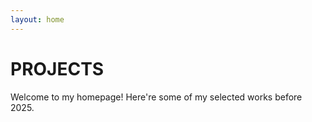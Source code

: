 ```yaml
---
layout: home
---
```

# PROJECTS

Welcome to my homepage! Here're some of my selected works before 2025. 

